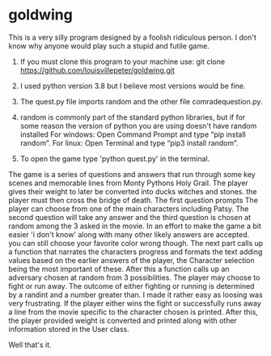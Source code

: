 # goldwing
This is a very silly program designed by a foolish ridiculous person. I don't know why anyone would play such a stupid and futile game.
 1. If you must clone this program to your machine use: git clone https://github.com/louisvillepeter/goldwing.git
 
 2. I used python version 3.8 but I believe most versions would be fine.
 
 3. The quest.py file imports random and the other file comradequestion.py.
 
 4.  random is commonly part of the standard python libraries, but if for some reason the version of python you are using doesn't have random installed 
     For windows: Open Command Prompt and type “pip install random”.
     For linux: Open Terminal and type “pip3 install random”.
     
 5. To open the game type 'python quest.py' in the terminal.
 
The game is a series of questions and answers that run through some key scenes and memorable lines from Monty Pythons Holy Grail. 
The player gives their weight to later be converted into ducks witches and stones. the player must then cross the bridge of death.
The first question prompts The player can choose from one of the main characters including Patsy. 
The second question will take any answer and the third question is chosen at random among the 3 asked in the movie.
In an effort to make the game a bit easier 'i don't know' along with many other likely answers are accepted. you can still choose your favorite color wrong though.
The next part calls up a function that narrates the characters progress and formats the text adding values based on the earlier answers of the player, 
the Character selection being the most important of these. After this a function calls up an adversary chosen at random from 3 possibilities. The player may choose to fight or run away. 
The outcome of either fighting or running is determined by a randint and a number greater than. I made it rather easy as loosing was very frustrating.
If the player either wins the fight or successfully runs away a line from the movie specific to the character chosen is printed. 
After this, the player provided weight is converted and printed along with other information stored in the User class. 

Well that's it. 

